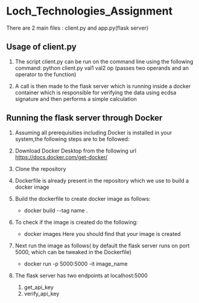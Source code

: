 # Loch_Technologies_Assignment
 There are 2 main files : client.py and app.py(flask server)
## Usage of client.py

1) The script client.py can be run on the command line using the following command:
   python client.py val1 val2 op (passes two operands and an operator to the function)

2) A call is then made to the flask server which is running inside a docker container which is responsible for verifying the data using ecdsa signature and then performs a simple calculation

## Running the flask server through Docker

1) Assuming all prerequisities including Docker is installed in your system,the following steps are to be followed: 

1) Download Docker Desktop from the following url https://docs.docker.com/get-docker/

2) Clone the repository
3) Dockerfile is already present in the repository which we use to build a docker image
4) Build the dockerfile to create docker image as follows:
     -  docker build --tag name .
5) To check if the image is created do the following:
   - docker images 
Here you should find that your image is created

6) Next run the image as follows( by default the flask server runs on port 5000, which can be tweaked in the Dockerfile)
    -  docker run -p 5000:5000 -it image_name
7) The flask server has two endpoints at localhost:5000
    1) get_api_key
    2) verify_api_key
